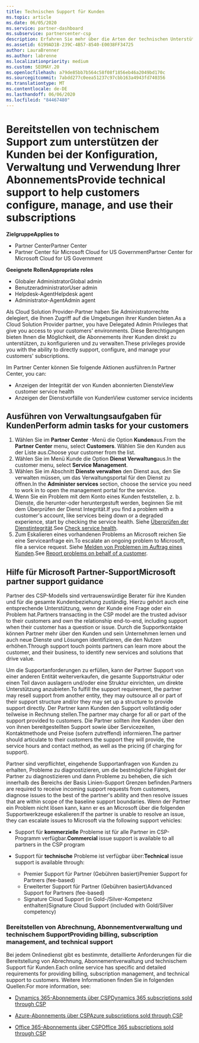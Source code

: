 ```yaml
---
title: Technischen Support für Kunden
ms.topic: article
ms.date: 06/05/2020
ms.service: partner-dashboard
ms.subservice: partnercenter-csp
description: Erfahren Sie mehr über die Arten der technischen Unterstützung von Cloud Solution Provider-Programmpartnern können Ihre Kunden anbieten.
ms.assetid: 6199AD1B-239C-4B57-8540-E0038FF34725
author: LauraBrenner
ms.author: labrenne
ms.localizationpriority: medium
ms.custom: SEOMAY.20
ms.openlocfilehash: a79de85bb7b564c58f08f1856eb46a2049bd170c
ms.sourcegitcommit: 7abdd277c0eea51237c97cbb163a4943fd740356
ms.translationtype: MT
ms.contentlocale: de-DE
ms.lasthandoff: 06/06/2020
ms.locfileid: "84467480"
---
```

# <a name="provide-technical-support-to-help-customers-configure-manage-and-use-their-subscriptions"></a><span data-ttu-id="0b534-103">Bereitstellen von technischem Support zum unterstützen der Kunden bei der Konfiguration, Verwaltung und Verwendung Ihrer Abonnements</span><span class="sxs-lookup"><span data-stu-id="0b534-103">Provide technical support to help customers configure, manage, and use their subscriptions</span></span>

<span data-ttu-id="0b534-104">**Zielgruppe**</span><span class="sxs-lookup"><span data-stu-id="0b534-104">**Applies to**</span></span>

- <span data-ttu-id="0b534-105">Partner Center</span><span class="sxs-lookup"><span data-stu-id="0b534-105">Partner Center</span></span>
- <span data-ttu-id="0b534-106">Partner Center für Microsoft Cloud for US Government</span><span class="sxs-lookup"><span data-stu-id="0b534-106">Partner Center for Microsoft Cloud for US Government</span></span>

<span data-ttu-id="0b534-107">**Geeignete Rollen**</span><span class="sxs-lookup"><span data-stu-id="0b534-107">**Appropriate roles**</span></span>
- <span data-ttu-id="0b534-108">Globaler Administrator</span><span class="sxs-lookup"><span data-stu-id="0b534-108">Global admin</span></span>
- <span data-ttu-id="0b534-109">Benutzeradministrator</span><span class="sxs-lookup"><span data-stu-id="0b534-109">User admin</span></span>
- <span data-ttu-id="0b534-110">Helpdesk-Agent</span><span class="sxs-lookup"><span data-stu-id="0b534-110">Helpdesk agent</span></span>
- <span data-ttu-id="0b534-111">Administrator-Agent</span><span class="sxs-lookup"><span data-stu-id="0b534-111">Admin agent</span></span>

<span data-ttu-id="0b534-112">Als Cloud Solution Provider-Partner haben Sie Administratorrechte delegiert, die Ihnen Zugriff auf die Umgebungen ihrer Kunden bieten.</span><span class="sxs-lookup"><span data-stu-id="0b534-112">As a Cloud Solution Provider partner, you have Delegated Admin Privileges that give you access to your customers' environments.</span></span> <span data-ttu-id="0b534-113">Diese Berechtigungen bieten Ihnen die Möglichkeit, die Abonnements ihrer Kunden direkt zu unterstützen, zu konfigurieren und zu verwalten.</span><span class="sxs-lookup"><span data-stu-id="0b534-113">These privileges provide you with the ability to directly support, configure, and manage your customers' subscriptions.</span></span>

<span data-ttu-id="0b534-114">Im Partner Center können Sie folgende Aktionen ausführen:</span><span class="sxs-lookup"><span data-stu-id="0b534-114">In Partner Center, you can:</span></span>

- <span data-ttu-id="0b534-115">Anzeigen der Integrität der von Kunden abonnierten Dienste</span><span class="sxs-lookup"><span data-stu-id="0b534-115">View customer service health</span></span>
- <span data-ttu-id="0b534-116">Anzeigen der Dienstvorfälle von Kunden</span><span class="sxs-lookup"><span data-stu-id="0b534-116">View customer service incidents</span></span>

## <a name="perform-admin-tasks-for-your-customers"></a><span data-ttu-id="0b534-117">Ausführen von Verwaltungsaufgaben für Kunden</span><span class="sxs-lookup"><span data-stu-id="0b534-117">Perform admin tasks for your customers</span></span>

1. <span data-ttu-id="0b534-118">Wählen Sie im **Partner Center** -Menü die Option **Kunden**aus.</span><span class="sxs-lookup"><span data-stu-id="0b534-118">From the **Partner Center** menu, select **Customers**.</span></span> <span data-ttu-id="0b534-119">Wählen Sie den Kunden aus der Liste aus.</span><span class="sxs-lookup"><span data-stu-id="0b534-119">Choose your customer from the list.</span></span>
2. <span data-ttu-id="0b534-120">Wählen Sie im Menü Kunde die Option **Dienst Verwaltung**aus.</span><span class="sxs-lookup"><span data-stu-id="0b534-120">In the customer menu, select **Service Management**.</span></span>
3. <span data-ttu-id="0b534-121">Wählen Sie im Abschnitt **Dienste verwalten** den Dienst aus, den Sie verwalten müssen, um das Verwaltungsportal für den Dienst zu öffnen.</span><span class="sxs-lookup"><span data-stu-id="0b534-121">In the **Administer services** section, choose the service you need to work in to open the management portal for the service.</span></span>
4. <span data-ttu-id="0b534-122">Wenn Sie ein Problem mit dem Konto eines Kunden feststellen, z. b. Dienste, die herunter-oder heruntergestuft werden, beginnen Sie mit dem Überprüfen der Dienst Integrität.</span><span class="sxs-lookup"><span data-stu-id="0b534-122">If you find a problem with a customer's account, like services being down or a degraded experience, start by checking the service health.</span></span> <span data-ttu-id="0b534-123">Siehe [Überprüfen der Dienstintegrität](check-service-health.md).</span><span class="sxs-lookup"><span data-stu-id="0b534-123">See [Check service health](check-service-health.md).</span></span>
5. <span data-ttu-id="0b534-124">Zum Eskalieren eines vorhandenen Problems an Microsoft reichen Sie eine Serviceanfrage ein.</span><span class="sxs-lookup"><span data-stu-id="0b534-124">To escalate an ongoing problem to Microsoft, file a service request.</span></span> <span data-ttu-id="0b534-125">Siehe [Melden von Problemen im Auftrag eines Kunden](report-problems-on-behalf-of-a-customer.md).</span><span class="sxs-lookup"><span data-stu-id="0b534-125">See [Report problems on behalf of a customer](report-problems-on-behalf-of-a-customer.md).</span></span>

## <a name="microsoft-partner-support-guidance"></a><span data-ttu-id="0b534-126">Hilfe für Microsoft Partner-Support</span><span class="sxs-lookup"><span data-stu-id="0b534-126">Microsoft partner support guidance</span></span>

<span data-ttu-id="0b534-127">Partner des CSP-Modells sind vertrauenswürdige Berater für ihre Kunden und für die gesamte Kundenbeziehung zuständig. Hierzu gehört auch eine entsprechende Unterstützung, wenn der Kunde eine Frage oder ein Problem hat.</span><span class="sxs-lookup"><span data-stu-id="0b534-127">Partners transacting in the CSP model are the trusted advisor to their customers and own the relationship end-to-end, including support when their customer has a question or issue.</span></span> <span data-ttu-id="0b534-128">Durch die Supportkontakte können Partner mehr über den Kunden und sein Unternehmen lernen und auch neue Dienste und Lösungen identifizieren, die den Nutzen erhöhen.</span><span class="sxs-lookup"><span data-stu-id="0b534-128">Through support touch points partners can learn more about the customer, and their business, to identify new services and solutions that drive value.</span></span>

<span data-ttu-id="0b534-129">Um die Supportanforderungen zu erfüllen, kann der Partner Support von einer anderen Entität weiterverkaufen, die gesamte Supportstruktur oder einen Teil davon auslagern und/oder eine Struktur einrichten, um direkte Unterstützung anzubieten.</span><span class="sxs-lookup"><span data-stu-id="0b534-129">To fulfill the support requirement, the partner may resell support from another entity, they may outsource all or part of their support structure and/or they may set up a structure to provide support directly.</span></span>  <span data-ttu-id="0b534-130">Der Partner kann Kunden den Support vollständig oder teilweise in Rechnung stellen.</span><span class="sxs-lookup"><span data-stu-id="0b534-130">The partner may charge for all or part of the support provided to customers.</span></span> <span data-ttu-id="0b534-131">Die Partner sollten ihre Kunden über den von ihnen bereitgestellten Support sowie über Servicezeiten, Kontaktmethode und Preise (sofern zutreffend) informieren.</span><span class="sxs-lookup"><span data-stu-id="0b534-131">The partner should articulate to their customers the support they will provide, the service hours and contact method, as well as the pricing (if charging for support).</span></span> 

<span data-ttu-id="0b534-132">Partner sind verpflichtet, eingehende Supportanfragen von Kunden zu erhalten, Probleme zu diagnostizieren, um die bestmögliche Fähigkeit der Partner zu diagnostizieren und dann Probleme zu beheben, die sich innerhalb des Bereichs der Basis Linien-Support Grenzen befinden.</span><span class="sxs-lookup"><span data-stu-id="0b534-132">Partners are required to receive incoming support requests from customers, diagnose issues to the best of the partner's ability and then resolve issues that are within scope of the baseline support boundaries.</span></span> <span data-ttu-id="0b534-133">Wenn der Partner ein Problem nicht lösen kann, kann er es an Microsoft über die folgenden Supportwerkzeuge eskalieren:</span><span class="sxs-lookup"><span data-stu-id="0b534-133">If the partner is unable to resolve an issue, they can escalate issues to Microsoft via the following support vehicles:</span></span>

- <span data-ttu-id="0b534-134">Support für **kommerzielle** Probleme ist für alle Partner im CSP-Programm verfügbar.</span><span class="sxs-lookup"><span data-stu-id="0b534-134">**Commercial** issue support is available to all partners in the CSP program</span></span>

- <span data-ttu-id="0b534-135">Support für **technische** Probleme ist verfügbar über:</span><span class="sxs-lookup"><span data-stu-id="0b534-135">**Technical** issue support is available through:</span></span>

  - <span data-ttu-id="0b534-136">Premier Support für Partner (Gebühren basiert)</span><span class="sxs-lookup"><span data-stu-id="0b534-136">Premier Support for Partners (fee-based)</span></span>
  - <span data-ttu-id="0b534-137">Erweiterter Support für Partner (Gebühren basiert)</span><span class="sxs-lookup"><span data-stu-id="0b534-137">Advanced Support for Partners (fee-based)</span></span>
  - <span data-ttu-id="0b534-138">Signature Cloud Support (in Gold-/Silver-Kompetenz enthalten)</span><span class="sxs-lookup"><span data-stu-id="0b534-138">Signature Cloud Support (included with Gold/Silver competency)</span></span>

### <a name="providing-billing-subscription-management-and-technical-support"></a><span data-ttu-id="0b534-139">Bereitstellen von Abrechnung, Abonnementverwaltung und technischem Support</span><span class="sxs-lookup"><span data-stu-id="0b534-139">Providing billing, subscription management, and technical support</span></span> 

<span data-ttu-id="0b534-140">Bei jedem Onlinedienst gibt es bestimmte, detaillierte Anforderungen für die Bereitstellung von Abrechnung, Abonnementverwaltung und technischem Support für Kunden.</span><span class="sxs-lookup"><span data-stu-id="0b534-140">Each online service has specific and detailed requirements for providing billing, subscription management, and technical support to customers.</span></span> <span data-ttu-id="0b534-141">Weitere Informationen finden Sie in folgenden Quellen:</span><span class="sxs-lookup"><span data-stu-id="0b534-141">For more information, see:</span></span>

- [<span data-ttu-id="0b534-142">Dynamics 365-Abonnements über CSP</span><span class="sxs-lookup"><span data-stu-id="0b534-142">Dynamics 365 subscriptions sold through CSP</span></span>](https://www.microsoftpartnercommunity.com/t5/CSP/Microsoft-Partner-Support-Guidance/m-p/5262#M30)

- [<span data-ttu-id="0b534-143">Azure-Abonnements über CSP</span><span class="sxs-lookup"><span data-stu-id="0b534-143">Azure subscriptions sold through CSP</span></span>](https://www.microsoftpartnercommunity.com/t5/CSP/Microsoft-Partner-Support-Guidance/m-p/5263#M31)

- [<span data-ttu-id="0b534-144">Office 365-Abonnements über CSP</span><span class="sxs-lookup"><span data-stu-id="0b534-144">Office 365 subscriptions sold through CSP</span></span>](https://www.microsoftpartnercommunity.com/t5/CSP/Microsoft-Partner-Support-Guidance/m-p/5264#M32)
